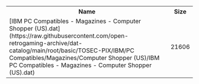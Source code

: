 <table>
<tr><th>Name</th><th>Size</th></tr>
<tr><td>[IBM PC Compatibles - Magazines - Computer Shopper (US).dat](https://raw.githubusercontent.com/open-retrogaming-archive/dat-catalog/main/root/basic/TOSEC-PIX/IBM/PC Compatibles/Magazines/Computer Shopper (US)/IBM PC Compatibles - Magazines - Computer Shopper (US).dat)</td><td>21606</td></tr>
</table>

